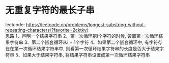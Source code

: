 # 无重复字符的最长子串
leetcode: https://leetcode.cn/problems/longest-substring-without-repeating-characters/?favorite=2cktkvj <br />
思路
    1、声明一个结果字符串
    2、第一次循环第i个字符的时候, 设置第一次循环结果字符串
    3、第二个嵌套循环从i + 1个字符
    4、如果第二个嵌套循环中, 有字符存在在第一次循环结果字符串中, 则看第一次循环结果字符串的长度是否大于结果字符串
    5、如果大于结果字符串, 将结果字符串设置成第一次循环结果字符串